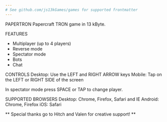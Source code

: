 ```yaml
---
# See github.com/js13kGames/games for supported frontmatter
---
```

PAPERTRON
Papercraft TRON game in 13 kByte.

FEATURES
 - Multiplayer (up to 4 players)
 - Reverse mode
 - Spectator mode
 - Bots
 - Chat

CONTROLS
Desktop: Use the LEFT and RIGHT ARROW keys
Mobile: Tap on the LEFT or RIGHT SIDE of the screen

In spectator mode press SPACE or TAP to change player.

SUPPORTED BROWSERS
Desktop: Chrome, Firefox, Safari and IE
Android: Chrome, Firefox
iOS: Safari

** Special thanks go to Hitch and Valen for creative support! **